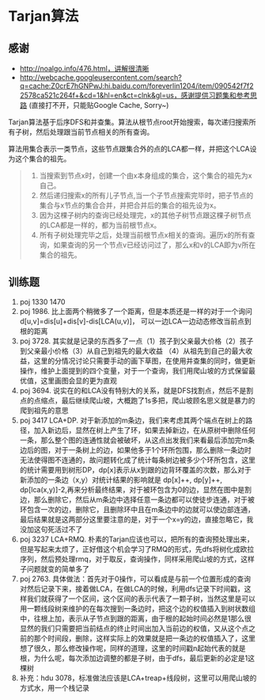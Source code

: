 Tarjan算法
=========
感谢
----
- http://noalgo.info/476.html，讲解很清晰
- http://webcache.googleusercontent.com/search?q=cache:Z0crE7hGNPwJ:hi.baidu.com/foreverlin1204/item/090542f7f22578ca521c264f+&cd=1&hl=en&ct=clnk&gl=us，感谢提供习题集和参考思路 (直接打不开，只能贴Google Cache, Sorry~)

Tarjan算法基于后序DFS和并查集。算法从根节点root开始搜索，每次递归搜索所有子树，然后处理跟当前节点相关的所有查询。

算法用集合表示一类节点，这些节点跟集合外的点的LCA都一样，并把这个LCA设为这个集合的祖先。
> 1. 当搜索到节点x时，创建一个由x本身组成的集合，这个集合的祖先为x自己。
> 2. 然后递归搜索x的所有儿子节点,当一个子节点搜索完毕时，把子节点的集合与x节点的集合合并，并把合并后的集合的祖先设为x。
> 3. 因为这棵子树内的查询已经处理完，x的其他子树节点跟这棵子树节点的LCA都是一样的，都为当前根节点x。
> 4. 所有子树处理完毕之后，处理当前根节点x相关的查询。遍历x的所有查询，如果查询的另一个节点v已经访问过了，那么x和v的LCA即为v所在集合的祖先。

训练题
----
1. poj 1330 1470
2. poj 1986. 比上面两个稍微多了一个距离，但是本质还是一样的对于一个询问d[u,v]=dis[u]+dis[v]-dis[LCA(u,v)]， 可以一边LCA一边动态修改当前点到根的距离
3. poj 3728. 其实就是记录的东西多了一点（1）孩子到父亲最大价格（2）孩子到父亲最小价格（3）从自己到祖先的最大收益 （4）从祖先到自己的最大收益，这里的分情况讨论只需要手动的画下草图，在使用并查集的同时，做更新操作，维护上面提到的四个变量，对于一个查询，我们用爬山坡的方式保留最优值，这里画图会显的更为直观
4. poj 3694. 说实在的和LCA没有特别大的关系，就是DFS找割点，然后不是割点的点缩点，最后继续爬山坡，大概跑了1s多把，爬山坡顾名思义就是暴力的爬到祖先的意思
5. poj 3417 LCA+DP. 对于新添加的m条边，我们来考虑其两个端点在树上的路径，加入新边后，显然在树上产生了环，如果去掉新边，在从原树中删除任何一条，那么整个图的连通性就会被破坏，从这点出发我们来看最后添加完m条边后的图，对于一条树上的边，如果他多于1个环所包围，那么删除一条边时无法使得图不连通的，故问题转化成了统计每条树边被多少个环所包含，这里的统计需要用到树形DP，dp[x]表示从x到跟的边背环覆盖的次数，那么对于新添加的一条边（x,y）对统计结果的影响就是
    dp[x]++, dp[y]++,
    dp[lca(x,y)]-2,再来分析最终结果，对于被环包含为0的边，显然在图中是割边，那么删除它，然后从m条边中选择任意一条边都可以使徒步连通，对于被环包含一次的边，删除它，且删除环中且在m条边中的边就可以使边部连通，最后结果就是这两部分这里要注意的是，对于一个x=y的边，直接忽略它，我没加这句死活过不了
6. poj 3237 LCA+RMQ. 朴素的Tarjan应该也可以，把所有的查询预处理出来，但是写起来太烦了，正好借这个机会学习了RMQ的形式，先dfs将树化成欧拉序列，然后预处理rmq，对于取反，查询操作，同样采用爬山坡的方式，这样子问题就变的简单多了
7. poj 2763. 具体做法：首先对于0操作，可以看成是与前一个位置形成的查询对然后记录下来，接着做LCA，在做LCA的时候，利用dfs记录下时间戳，这样我们就获得了一个区间，这个区间的表示代表了一颗子树，当然这里是可以用一颗线段树来维护的在每次搜到一条边时，把这个边的权值插入到树状数组中，往根上加，表示从子节点到跟的距离，由于根的起始时间必然是1那么很显然的我们只需要把当前结点的终止时间出加入当前边的权值，又从这个点之前的那个时间段，删除，这样实际上的效果就是把一条边的权值插入了，这里想了很久，那么修改操作呢，同样的道理，这里的时间戳n起始代表的就是根，为什么呢，每次添加边调整的都是子树，由于dfs，最后更新的必定是1这棵树
8. 补充：hdu 3078，标准做法应该是LCA+treap+线段树，这里可以用爬山坡的方式水，用一个栈记录

